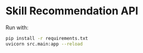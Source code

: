 # Skill Recommendation API

Run with:
```bash
pip install -r requirements.txt
uvicorn src.main:app --reload
```